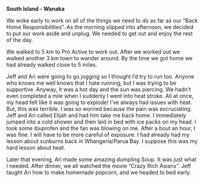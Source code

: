 **South Island - Wanaka**

We woke early to work on all of the things we need to do as far as our
“Back Home Responsibilities”. As the morning slipped into afternoon,
we decided to put our work aside and unplug. We needed to get out
and enjoy the rest of the day.

We walked to 5 km to Pro Active to work out. After we worked out we
walked another 3 km town to wander around. By the time we got
home we had already walked close to 5 miles.

Jeff and Ari were going to go jogging so I thought I’d try to run too.
Anyone who knows me well knows that I hate running, but I was trying
to be supportive. Anyway, it was a hot day and the sun was piercing.
We hadn’t even completed a mile when I suddenly I went into heat
stroke. All at once, my head felt like it was going to explode! I’ve
always had issues with heat. But, this was terrible. I was so worried
because the pain was excruciating. Jeff and Ari called Elijah and had
him take me back home. I immediately jumped into a cold shower
and then laid in bed with ice packs on my head. I took some ibuprofen
and the fan was blowing on me. After a bout an hour, I was fine. I will
have to be more careful of exposure. I had already had my lesson
about sunburns back in Whangeria/Parua Bay. I suppose this was my
hard lesson about heat.

Later that evening, Ari made some amazing dumpling Soup. It was just
what I needed. After dinner, we all watched the movie “Crazy Rich
Asians”. Jeff taught Ari how to make homemade popcorn, and we
headed to bed early.